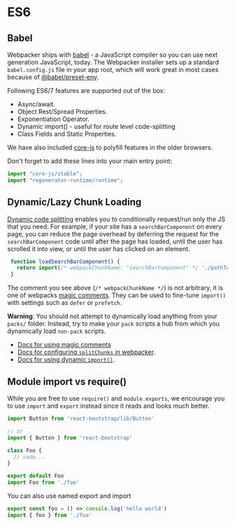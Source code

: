 # ES6

## Babel

Webpacker ships with [babel](https://babeljs.io/) - a JavaScript compiler so
you can use next generation JavaScript, today. The Webpacker installer sets up a
standard `babel.config.js` file in your app root, which will work great in most cases
because of [@babel/preset-env](https://github.com/babel/babel/tree/master/packages/babel-preset-env).

Following ES6/7 features are supported out of the box:

* Async/await.
* Object Rest/Spread Properties.
* Exponentiation Operator.
* Dynamic import() - useful for route level code-splitting
* Class Fields and Static Properties.

We have also included [core-js](https://github.com/zloirock/core-js) to polyfill features in the
older browsers.

Don't forget to add these lines into your main entry point:

```js
import "core-js/stable";
import "regenerator-runtime/runtime";
```

## Dynamic/Lazy Chunk Loading
[Dynamic code splitting](https://webpack.js.org/guides/code-splitting#dynamic-imports) enables you to conditionally request/run only the JS that you need. For example, if your site has a `searchBarComponent` on every page, you can reduce the page overhead by deferring the request for the `searchBarComponent` code until after the page has loaded, until the user has scrolled it into view, or until the user has clicked on an element.

```js
 function loadSearchBarComponent() {
   return import(/* webpackChunkName: "searchBarComponent" */ './pathTo/searchBarComponent')
 }
```

The comment you see above (`/* webpackChunkName */`) is not arbitrary, it is one of webpacks [magic comments](https://webpack.js.org/api/module-methods/#magic-comments). They can be used to fine-tune `import()` with settings such as `defer` or `prefetch`.

**Warning**: You should not attempt to dynamically load anything from your `packs/` folder. Instead, try to make your `pack` scripts a hub from which you dynamically load `non-pack` scripts.

- [Docs for using magic comments](https://webpack.js.org/api/module-methods/#magic-comments)
- [Docs for configuring `splitChunks` in webpacker](https://github.com/rails/webpacker/blob/master/docs/webpack.md#add-splitchunks-webpack-v4).
- [Docs for using dynamic `import()`](https://webpack.js.org/guides/code-splitting#dynamic-imports).

## Module import vs require()

While you are free to use `require()` and `module.exports`, we encourage you
to use `import` and `export` instead since it reads and looks much better.

```js
import Button from 'react-bootstrap/lib/Button'

// or
import { Button } from 'react-bootstrap'

class Foo {
  // code...
}

export default Foo
import Foo from './foo'
```

You can also use named export and import

```js
export const foo = () => console.log('hello world')
import { foo } from './foo'
```
